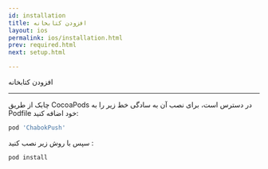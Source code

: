 ```yaml
---
id: installation
title: افزودن کتابخانه
layout: ios
permalink: ios/installation.html
prev: required.html
next: setup.html

---
```

افزودن کتابخانه 

-------------


چابک از طریق CocoaPods در دسترس است، برای نصب آن به سادگی خط زیر را به Podfile خود اضافه کنید:

``` ruby
pod 'ChabokPush'

```

سپس با روش زیر نصب کنید :

``` ruby
pod install

```


